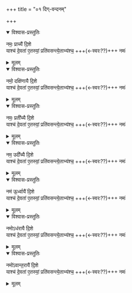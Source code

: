 +++
title = "०१ दिग्-वन्दनम्"

+++

<details open><summary>विश्वास-प्रस्तुतिः</summary>

नमः॒ प्राच्यै॑ दि॒शे  
याश्च॑ दे॒वता॑ ए॒तस्यां॒ प्रति॑वसन्त्ये॒ताभ्य॑श्च॒ +++(←स्वरः??)+++ नमः॑
</details>

<details><summary>मूलम्</summary>

नमः॒ प्राच्यै॑ दि॒शे  
याश्च॑ दे॒वता॑ ए॒तस्यां॒ प्रति॑वसन्त्ये॒ताभ्य॑श्च॒ नमो॒
</details>
  

<details open><summary>विश्वास-प्रस्तुतिः</summary>

नमो॒ दक्षि॑णायै दि॒शे  
याश्च॑ दे॒वता॑ ए॒तस्यां॒ प्रति॑वसन्त्ये॒ताभ्य॑श्च॒ +++(←स्वरः??)+++ नमः॑
</details>

<details><summary>मूलम्</summary>

नमो॒ दक्षि॑णायै दि॒शे  
याश्च॑ दे॒वता॑ ए॒तस्यां॒ प्रति॑वसन्त्ये॒ताभ्य॑श्च॒ नमो॒
</details>
  

<details open><summary>विश्वास-प्रस्तुतिः</summary>

नमः॒ प्रती᳚च्यै दि॒शे  
याश्च॑ दे॒वता॑ ए॒तस्यां॒ प्रति॑वसन्त्ये॒ताभ्य॑श्च॒ +++(←स्वरः??)+++ नमः॑
</details>

<details><summary>मूलम्</summary>

नमः॒ प्रती᳚च्यै दि॒शे  
याश्च॑ दे॒वता॑ ए॒तस्यां॒ प्रति॑वसन्त्ये॒ताभ्य॑श्च॒ नमो॒
</details>
  

<details open><summary>विश्वास-प्रस्तुतिः</summary>

नम॒ उदी᳚च्यै दि॒शे  
याश्च॑ दे॒वता॑ ए॒तस्यां॒ प्रति॑वसन्त्ये॒ताभ्य॑श्च॒ +++(←स्वरः??)+++ नमः॑ 
</details>

<details><summary>मूलम्</summary>

नम॒ उदी᳚च्यै दि॒शे  
याश्च॑ दे॒वता॑ ए॒तस्यां॒ प्रति॑वसन्त्ये॒ताभ्य॑श्च॒ नमो॒ 
</details>
 
<details open><summary>विश्वास-प्रस्तुतिः</summary>

नम॑ ऊ॒र्ध्वायै॑ दि॒शे  
याश्च॑ दे॒वता॑ ए॒तस्यां॒ प्रति॑वसन्त्ये॒ताभ्य॑श्च॒ +++(←स्वरः??)+++ नमः॑  

</details>

<details><summary>मूलम्</summary>

नम॑ ऊ॒र्ध्वायै॑ दि॒शे  
याश्च॑ दे॒वता॑ ए॒तस्यां॒ प्रति॑वसन्त्ये॒ताभ्य॑श्च॒ नमो॒  
</details>


<details open><summary>विश्वास-प्रस्तुतिः</summary>

नमोऽध॑रायै दि॒शे  
याश्च॑ दे॒वता॑ ए॒तस्यां॒ प्रति॑वसन्त्ये॒ताभ्य॑श्च॒ +++(←स्वरः??)+++ नमः॑
</details>

<details><summary>मूलम्</summary>

नमोऽध॑रायै दि॒शे  
याश्च॑ दे॒वता॑ ए॒तस्यां॒ प्रति॑वसन्त्ये॒ताभ्य॑श्च॒ नमो॒
</details>
 

<details open><summary>विश्वास-प्रस्तुतिः</summary>

नमो॑ऽवान्त॒रायै॑ दि॒शे  
याश्च॑ दे॒वता॑ ए॒तस्यां॒ प्रति॑वसन्त्ये॒ताभ्य॑श्च॒ +++(←स्वरः??)+++ नमः॑
</details>

<details><summary>मूलम्</summary>

नमो॑ऽवान्त॒रायै॑ दि॒शे  
याश्च॑ दे॒वता॑ ए॒तस्यां॒ प्रति॑वसन्त्ये॒ताभ्य॑श्च॒ नमः॑
</details>

